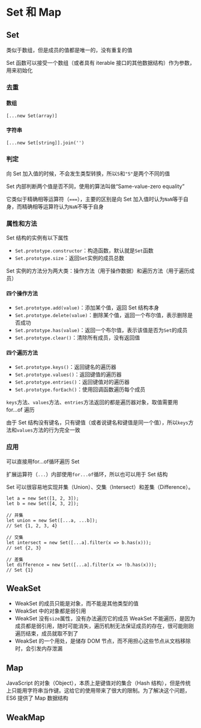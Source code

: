 # Set 和 Map

## Set

类似于数组，但是成员的值都是唯一的，没有重复的值

Set 函数可以接受一个数组（或者具有 iterable 接口的其他数据结构）作为参数，用来初始化

### 去重

#### 数组

```text
[...new Set(array)]
```

#### 字符串

```text
[...new Set[string]].join('')
```

### 判定

向 Set 加入值的时候，不会发生类型转换，所以`5`和`"5"`是两个不同的值

Set 内部判断两个值是否不同，使用的算法叫做“Same-value-zero equality”

它类似于精确相等运算符（`===`），主要的区别是向 Set 加入值时认为`NaN`等于自身，而精确相等运算符认为`NaN`不等于自身

### 属性和方法

Set 结构的实例有以下属性

* `Set.prototype.constructor`：构造函数，默认就是`Set`函数
* `Set.prototype.size`：返回`Set`实例的成员总数

Set 实例的方法分为两大类：操作方法（用于操作数据）和遍历方法（用于遍历成员）

#### 四个操作方法

* `Set.prototype.add(value)`：添加某个值，返回 Set 结构本身
* `Set.prototype.delete(value)`：删除某个值，返回一个布尔值，表示删除是否成功
* `Set.prototype.has(value)`：返回一个布尔值，表示该值是否为`Set`的成员
* `Set.prototype.clear()`：清除所有成员，没有返回值

#### 四个遍历方法

* `Set.prototype.keys()`：返回键名的遍历器
* `Set.prototype.values()`：返回键值的遍历器
* `Set.prototype.entries()`：返回键值对的遍历器
* `Set.prototype.forEach()`：使用回调函数遍历每个成员

`keys`方法、`values`方法、`entries`方法返回的都是遍历器对象，取值需要用 for...of 遍历

由于 Set 结构没有键名，只有键值（或者说键名和键值是同一个值），所以`keys`方法和`values`方法的行为完全一致

### 应用

可以直接用for...of循环遍历 Set

扩展运算符（`...`）内部使用`for...of`循环，所以也可以用于 Set 结构

Set 可以很容易地实现并集（Union）、交集（Intersect）和差集（Difference）。

```text
let a = new Set([1, 2, 3]);
let b = new Set([4, 3, 2]);

// 并集
let union = new Set([...a, ...b]);
// Set {1, 2, 3, 4}

// 交集
let intersect = new Set([...a].filter(x => b.has(x)));
// set {2, 3}

// 差集
let difference = new Set([...a].filter(x => !b.has(x)));
// Set {1}
```

## WeakSet

* WeakSet 的成员只能是对象，而不能是其他类型的值
* WeakSet 中的对象都是弱引用
* WeakSet 没有`size`属性，没有办法遍历它的成员 WeakSet 不能遍历，是因为成员都是弱引用，随时可能消失，遍历机制无法保证成员的存在，很可能刚刚遍历结束，成员就取不到了
* WeakSet 的一个用处，是储存 DOM 节点，而不用担心这些节点从文档移除时，会引发内存泄漏

## Map

JavaScript 的对象（Object），本质上是键值对的集合（Hash 结构），但是传统上只能用字符串当作键。这给它的使用带来了很大的限制。为了解决这个问题，ES6 提供了 Map 数据结构

## WeakMap












